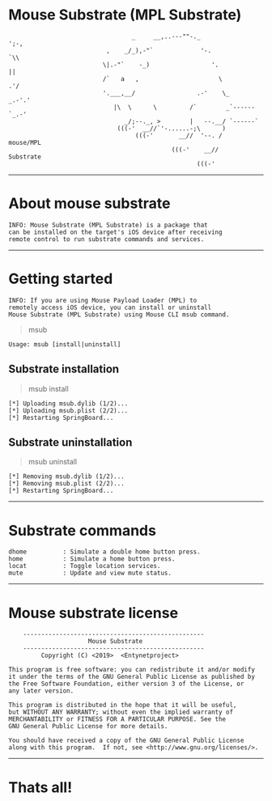 # Mouse Substrate (MPL Substrate)

                                      _     __,..---""-._                 ';-,
                               ,    _/_),-"`             '-.                `\\
                              \|.-"`    -_)                 '.                ||
                              /`   a   ,                      \              .'/
                              '.___,__/                 .-'    \_        _.-'.'
                                 |\  \      \         /`        _`------`_.-'
                                    _/;--._, >        |   --.__/ `------`
                                  (((-'  __//`'-......-;\      )
                                       (((-'       __//  '--. /   mouse/MPL
                                                 (((-'    __//    Substrate
                                                        (((-'

***

# About mouse substrate

    INFO: Mouse Substrate (MPL Substrate) is a package that 
    can be installed on the target's iOS device after receiving 
    remote control to run substrate commands and services.
    
***

# Getting started

    INFO: If you are using Mouse Payload Loader (MPL) to 
    remotely access iOS device, you can install or uninstall 
    Mouse Substrate (MPL Substrate) using Mouse CLI msub command.
    
> msub

    Usage: msub [install|uninstall]

## Substrate installation

> msub install

    [*] Uploading msub.dylib (1/2)...
    [*] Uploading msub.plist (2/2)...
    [*] Restarting SpringBoard...

## Substrate uninstallation

> msub uninstall

    [*] Removing msub.dylib (1/2)...
    [*] Removing msub.plist (2/2)...
    [*] Restarting SpringBoard...

***

# Substrate commands

    dhome          : Simulate a double home button press.
    home           : Simulate a home button press.
    locat          : Toggle location services.
    mute           : Update and view mute status.

***

# Mouse substrate license
 
        --------------------------------------------------
                          Mouse Substrate          
        --------------------------------------------------
             Copyright (C) <2019>  <Entynetproject>

    This program is free software: you can redistribute it and/or modify
    it under the terms of the GNU General Public License as published by
    the Free Software Foundation, either version 3 of the License, or
    any later version.

    This program is distributed in the hope that it will be useful,
    but WITHOUT ANY WARRANTY; without even the implied warranty of
    MERCHANTABILITY or FITNESS FOR A PARTICULAR PURPOSE. See the
    GNU General Public License for more details.

    You should have received a copy of the GNU General Public License
    along with this program.  If not, see <http://www.gnu.org/licenses/>.                

***

# Thats all!
